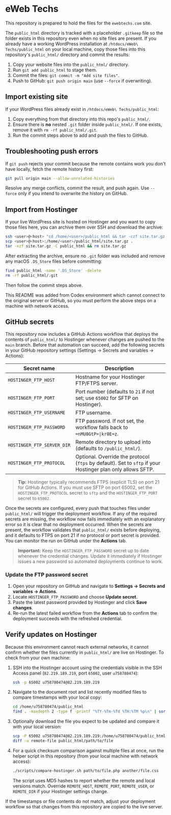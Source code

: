 # eWeb Techs

This repository is prepared to hold the files for the `ewebtechs.com` site.

The `public_html` directory is tracked with a placeholder `.gitkeep` file so the folder exists in this repository even when no site files are present. If you already have a working WordPress installation at `/htdocs/eWeb\ Techs/public_html` on your local machine, copy those files into this repository's `public_html/` directory and commit the results:


1. Copy your website files into the `public_html/` directory.
2. Run `git add public_html` to stage them.
3. Commit the files: `git commit -m "Add site files"`.
4. Push to GitHub: `git push origin main` (use `--force` if overwriting).

## Import existing site

If your WordPress files already exist in `/htdocs/eWeb\ Techs/public_html`:

1. Copy everything from that directory into this repo's `public_html/`.
2. Ensure there is **no** nested `.git` folder inside `public_html/`.
   If one exists, remove it with `rm -rf public_html/.git`.
3. Run the commit steps above to add and push the files to GitHub.

## Troubleshooting push errors

If `git push` rejects your commit because the remote contains work you
don't have locally, fetch the remote history first:

```bash
git pull origin main --allow-unrelated-histories
```

Resolve any merge conflicts, commit the result, and push again. Use
`--force` only if you intend to overwrite the history on GitHub.

## Import from Hostinger

If your live WordPress site is hosted on Hostinger and you want to copy those
files here, you can archive them over SSH and download the archive:

```bash
ssh <user>@<host> "cd /home/<user>/public_html && tar -czf site.tar.gz ."
scp <user>@<host>:/home/<user>/public_html/site.tar.gz .
tar -xzf site.tar.gz -C public_html && rm site.tar.gz
```

After extracting the archive, ensure no `.git` folder was included and remove
any macOS `.DS_Store` files before committing:

```bash
find public_html -name '.DS_Store' -delete
rm -rf public_html/.git
```

Then follow the commit steps above.


This README was added from Codex environment which cannot connect to the
original server or GitHub, so you must perform the above steps on a machine
with network access.

## GitHub secrets

This repository now includes a GitHub Actions workflow that deploys the
contents of `public_html/` to Hostinger whenever changes are pushed to the
`main` branch. Before that automation can succeed, add the following secrets in
your GitHub repository settings (Settings → Secrets and variables → Actions):

| Secret name | Description |
|-------------|-------------|
| `HOSTINGER_FTP_HOST` | Hostname for your Hostinger FTP/FTPS server. |
| `HOSTINGER_FTP_PORT` | Port number (defaults to `21` if not set; use `65002` for SFTP on Hostinger). |
| `HOSTINGER_FTP_USERNAME` | FTP username. |
| `HOSTINGER_FTP_PASSWORD` | FTP password. If not set, the workflow falls back to `=nMU8GtP=\|kr0E=z`. |
| `HOSTINGER_FTP_SERVER_DIR` | Remote directory to upload into (defaults to `/public_html/`). |
| `HOSTINGER_FTP_PROTOCOL` | Optional. Override the protocol (`ftps` by default). Set to `sftp` if your Hostinger plan only allows SFTP. |

> **Tip:** Hostinger typically recommends FTPS (explicit TLS) on port 21 for
> GitHub Actions. If you must use SFTP on port 65002, set the
> `HOSTINGER_FTP_PROTOCOL` secret to `sftp` and the `HOSTINGER_FTP_PORT`
> secret to `65002`.

Once the secrets are configured, every push that touches files under
`public_html/` will trigger the deployment workflow. If any of the required
secrets are missing, the workflow now fails immediately with an explanatory
error so it is clear that no deployment occurred. When the secrets are present,
the workflow validates that `public_html/` exists before deploying, and it
defaults to FTPS on port 21 if no protocol or port secret is provided. You can
monitor the run on GitHub under the **Actions** tab.

> **Important:** Keep the `HOSTINGER_FTP_PASSWORD` secret up to date whenever
> the credential changes. Update it immediately if Hostinger issues a new
> password so automated deployments continue to work.

### Update the FTP password secret

1. Open your repository on GitHub and navigate to **Settings → Secrets and
   variables → Actions**.
2. Locate `HOSTINGER_FTP_PASSWORD` and choose **Update secret**.
3. Paste the latest password provided by Hostinger and click **Save changes**.
4. Re-run the latest failed workflow from the **Actions** tab to confirm the
   deployment succeeds with the refreshed credential.

## Verify updates on Hostinger

Because this environment cannot reach external networks, it cannot confirm
whether the files currently in `public_html/` are live on Hostinger. To check
from your own machine:

1. SSH into the Hostinger account using the credentials visible in the SSH
   Access panel (`82.219.189.219`, port `65002`, user `u758780474`):
   ```bash
   ssh -p 65002 u758780474@82.219.189.219
   ```
2. Navigate to the document root and list recently modified files to compare
   timestamps with your local copy:
   ```bash
   cd /home/u758780474/public_html
   find . -maxdepth 2 -type f -printf "%TY-%Tm-%Td %TH:%TM %p\n" | sort
   ```
3. Optionally download the file you expect to be updated and compare it with
   your local version:
   ```bash
   scp -P 65002 u758780474@82.219.189.219:/home/u758780474/public_html/path/to/file ./remote-file
   diff -u remote-file public_html/path/to/file
   ```
4. For a quick checksum comparison against multiple files at once, run the
   helper script in this repository (from your local machine with network
   access):
   ```bash
   ./scripts/compare-hostinger.sh path/to/file.php another/file.css
   ```
   The script uses MD5 hashes to report whether the remote and local versions
   match. Override `REMOTE_HOST`, `REMOTE_PORT`, `REMOTE_USER`, or
   `REMOTE_DIR` if your Hostinger settings change.

If the timestamps or file contents do not match, adjust your deployment
workflow so that changes from this repository are copied to the live server.



